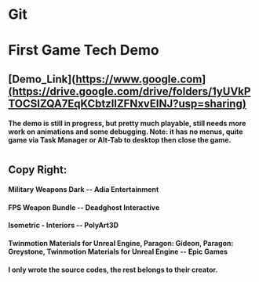 # Git
# First Game Tech Demo
## [Demo_Link](https://www.google.com](https://drive.google.com/drive/folders/1yUVkPTOCSIZQA7EqKCbtzllZFNxvEINJ?usp=sharing)
#### The demo is still in progress, but pretty much playable, still needs more work on animations and some debugging. Note: it has no menus, quite game via Task Manager or Alt-Tab to desktop then close the game.
# 
# 
#
## Copy Right:
#### Military Weapons Dark -- Adia Entertainment
#### FPS Weapon Bundle -- Deadghost Interactive
#### Isometric - Interiors -- PolyArt3D
#### Twinmotion Materials for Unreal Engine, Paragon: Gideon, Paragon: Greystone, Twinmotion Materials for Unreal Engine -- Epic Games
#### I only wrote the source codes, the rest belongs to their creator.





